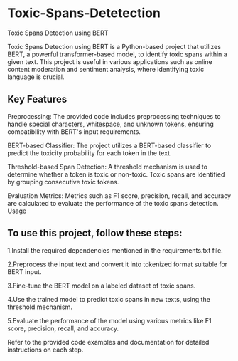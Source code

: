 # Toxic-Spans-Detetection
Toxic Spans Detection using BERT

Toxic Spans Detection using BERT is a Python-based project that utilizes BERT, a powerful transformer-based model, to identify toxic spans within a given text. This project is useful in various applications such as online content moderation and sentiment analysis, where identifying toxic language is crucial.

## Key Features

Preprocessing: The provided code includes preprocessing techniques to handle special characters, whitespace, and unknown tokens, ensuring compatibility with BERT's input requirements.

BERT-based Classifier: The project utilizes a BERT-based classifier to predict the toxicity probability for each token in the text.

Threshold-based Span Detection: A threshold mechanism is used to determine whether a token is toxic or non-toxic. Toxic spans are identified by grouping consecutive toxic tokens.

Evaluation Metrics: Metrics such as F1 score, precision, recall, and accuracy are calculated to evaluate the performance of the toxic spans detection.
Usage

## To use this project, follow these steps:

1.Install the required dependencies mentioned in the requirements.txt file.

2.Preprocess the input text and convert it into tokenized format suitable for BERT input.

3.Fine-tune the BERT model on a labeled dataset of toxic spans.

4.Use the trained model to predict toxic spans in new texts, using the threshold mechanism.

5.Evaluate the performance of the model using various metrics like F1 score, precision, recall, and accuracy.

Refer to the provided code examples and documentation for detailed instructions on each step.
